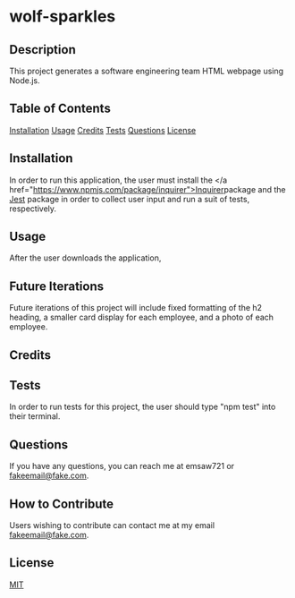 # wolf-sparkles

## Description 
This project generates a software engineering team HTML webpage using Node.js. 

## Table of Contents 
[Installation](#installation)
[Usage](#usage)
[Credits](#credits)
[Tests](#tests)
[Questions](#questions)
[License](#license)

## Installation 
In order to run this application, the user must install the </a href="https://www.npmjs.com/package/inquirer">Inquirer</a>package and the <a href="https://www.npmjs.com/package/jest">Jest</a> package in order to collect user input and run a suit of tests, respectively. 

## Usage 
After the user downloads the application, 

## Future Iterations 
Future iterations of this project will include fixed formatting of the h2 heading, a smaller card display for each employee, and a photo of each employee. 

## Credits 

## Tests
In order to run tests for this project, the user should type "npm test" into their terminal. 

## Questions 
If you have any questions, you can reach me at emsaw721 or fakeemail@fake.com. 

## How to Contribute 
Users wishing to contribute can contact me at my email fakeemail@fake.com. 

## License 
<a href='https://opensource.org/licenses/MIT/'>MIT</a> 